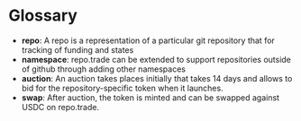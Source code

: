# Glossary

- **repo**: A repo is a representation of a particular git repository that
  for tracking of funding and states
- **namespace**: repo.trade can be extended to support repositories outside of
  github through adding other namespaces
- **auction**: An auction takes places initially that takes 14 days and allows
  to bid for the repository-specific token when it launches.
- **swap**: After auction, the token is minted and can be swapped against USDC
  on repo.trade.
